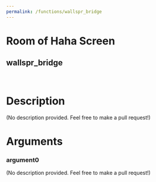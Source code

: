 ```yaml
---
permalink: /functions/wallspr_bridge
---
```

# Room of Haha Screen  
## wallspr_bridge  
&nbsp;  
# Description  
(No description provided. Feel free to make a pull request!) 
&nbsp;  
# Arguments
### argument0
(No description provided. Feel free to make a pull request!)
&nbsp;  


